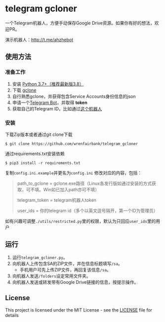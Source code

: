 # telegram gcloner

一个Telegram机器人，方便手动保存Google Drive资源。如果你有好的想法，欢迎PR。

演示机器人：http://t.me/ahzhebot

## 使用方法

### 准备工作

1. 安装 [Python 3.7+（推荐最新版3.8）](https://www.python.org/downloads/)
2. 下载 [gclone](https://github.com/donwa/gclone/releases)
3. 自行熟悉gclone，并获得包含Service Accounts身份信息的json
4. 申请一个[Telegram Bot](https://core.telegram.org/bots#6-botfather)，并取得 **token**
5. 获取自己的Telegram ID，比如通过[这个机器人](https://t.me/userinfobot)

### 安装

下载Zip版本或者通过git clone下载
```
$ git clone https://github.com/wrenfairbank/telegram_gcloner
```
通过requirements.txt安装依赖
```
$ pip3 install -r requirements.txt
```
复制`config.ini.example`并更名为`config.ini`
修改对应的内容，包括：

> path_to_gclone = gclone.exe路径（Linux各发行版如通过安装的方式获取，可不填。Win如已加入path亦可不填）
>
> telegram_token = telegram机器人token
>
> user_ids = 你的telegram id（多个以英文逗号隔开，第一个ID为管理员）

如有兴趣可调整`./utils/restricted.py`里的权限，默认为只回应`user_ids`里的用户

## 运行

1. 运行`telegram_gcloner.py`。
2. 向机器人上传包含SA的ZIP文件，并在信息标题填写`/sa`。
   - 手机用户可先上传ZIP文件，再回复该信息`/sa`。
3. 向机器人发送`/folders`设定常用文件夹。
4. 向机器人发送或转发带有Google Drive链接的信息，按提示操作。


## License

This project is licensed under the MIT License - see the [LICENSE](LICENSE) file for details

